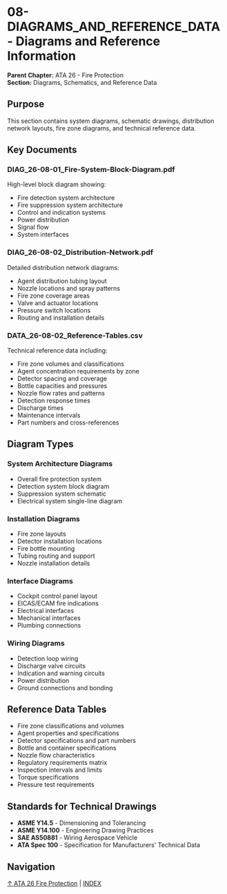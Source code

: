 # 08-DIAGRAMS_AND_REFERENCE_DATA - Diagrams and Reference Information

**Parent Chapter:** ATA 26 - Fire Protection  
**Section:** Diagrams, Schematics, and Reference Data

## Purpose

This section contains system diagrams, schematic drawings, distribution network layouts, fire zone diagrams, and technical reference data.

## Key Documents

### DIAG_26-08-01_Fire-System-Block-Diagram.pdf
High-level block diagram showing:
- Fire detection system architecture
- Fire suppression system architecture
- Control and indication systems
- Power distribution
- Signal flow
- System interfaces

### DIAG_26-08-02_Distribution-Network.pdf
Detailed distribution network diagrams:
- Agent distribution tubing layout
- Nozzle locations and spray patterns
- Fire zone coverage areas
- Valve and actuator locations
- Pressure switch locations
- Routing and installation details

### DATA_26-08-02_Reference-Tables.csv
Technical reference data including:
- Fire zone volumes and classifications
- Agent concentration requirements by zone
- Detector spacing and coverage
- Bottle capacities and pressures
- Nozzle flow rates and patterns
- Detection response times
- Discharge times
- Maintenance intervals
- Part numbers and cross-references

## Diagram Types

### System Architecture Diagrams
- Overall fire protection system
- Detection system block diagram
- Suppression system schematic
- Electrical system single-line diagram

### Installation Diagrams
- Fire zone layouts
- Detector installation locations
- Fire bottle mounting
- Tubing routing and support
- Nozzle installation details

### Interface Diagrams
- Cockpit control panel layout
- EICAS/ECAM fire indications
- Electrical interfaces
- Mechanical interfaces
- Plumbing connections

### Wiring Diagrams
- Detection loop wiring
- Discharge valve circuits
- Indication and warning circuits
- Power distribution
- Ground connections and bonding

## Reference Data Tables

- Fire zone classifications and volumes
- Agent properties and specifications
- Detector specifications and part numbers
- Bottle and container specifications
- Nozzle flow characteristics
- Regulatory requirements matrix
- Inspection intervals and limits
- Torque specifications
- Pressure test requirements

## Standards for Technical Drawings

- **ASME Y14.5** - Dimensioning and Tolerancing
- **ASME Y14.100** - Engineering Drawing Practices
- **SAE AS50881** - Wiring Aerospace Vehicle
- **ATA Spec 100** - Specification for Manufacturers' Technical Data

## Navigation

[↑ ATA 26 Fire Protection](../00_README.md) | [INDEX](../INDEX.meta.yaml)
